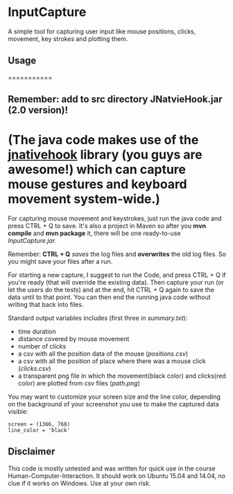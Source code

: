 InputCapture
============

A simple tool for capturing user input like mouse positions, clicks, movement, key strokes and plotting them.

## Usage

===========
## Remember: add to src directory JNatvieHook.jar (2.0 version)!
(The java code makes use of the [jnativehook](http://code.google.com/p/jnativehook/) library (you guys are awesome!) which can capture mouse gestures and keyboard movement system-wide.)
===========

For capturing mouse movement and keystrokes, just run the java code and press CTRL + Q to save.
It's also a project in Maven so after you **mvn compile** and **mvn package** it, there will be one ready-to-use *InputCapture.jar*.

Remember: **CTRL + Q** _saves_ the log files and **overwrites** the old log files. So you might save your files after a run.

For starting a new capture, I suggest to run the Code, and press CTRL + Q if you're ready (that will override the existing data). Then capture your run (or let the users do the tests) and at the end, hit CTRL + Q again to save the data until to that point. You can then end the running java code without writing that back into files.

Standard output variables includes (first three in *summary.txt*):

* time duration
* distance covered by mouse movement
* number of clicks
* a csv with all the position data of the mouse (*positions.csv*)
* a csv with all the position of place where there was a mouse click (*clicks.csv*)
* a transparent png file in which the movement(black color) and clicks(red color) are plotted from csv files (*path.png*) 

You may want to customize your screen size and the line color, depending on the background of your screenshot you use to make the captured data visible:

    screen = (1366, 768)
    line_color = 'black'

## Disclaimer
This code is mostly untested and was written for quick use in the course Human-Computer-Interaction. It should work on Ubuntu 15.04 and 14.04, no clue if it works on Windows. Use at your own risk.
